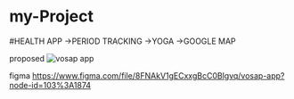 # my-Project
 #HEALTH APP
->PERIOD TRACKING 
->YOGA 
->GOOGLE MAP

proposed 
![vosap app](https://user-images.githubusercontent.com/85143283/200160009-1d4fdfdf-0fac-4d15-9a87-4f85d44e3f35.png)


figma 
https://www.figma.com/file/8FNAkV1gECxxgBcC0Blgvq/vosap-app?node-id=103%3A1874
